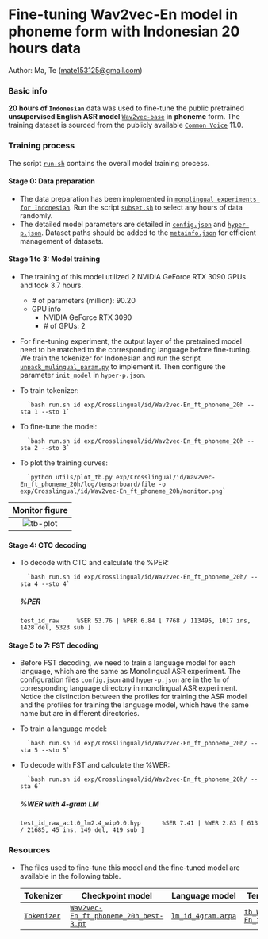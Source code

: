 # Fine-tuning Wav2vec-En model in phoneme form with Indonesian 20 hours data
Author: Ma, Te (mate153125@gmail.com)
### Basic info

__20 hours of `Indonesian`__ data was used to fine-tune the public pretrained __unsupervised English ASR model__ [`Wav2vec-base`](https://huggingface.co/facebook/wav2vec2-base/tree/main) in __phoneme__ form. The training dataset is sourced from the publicly available [`Common Voice`](https://commonvoice.mozilla.org/) 11.0. 


### Training process

The script [`run.sh`](../../../run.sh) contains the overall model training process.

#### Stage 0: Data preparation
* The data preparation has been implemented in [`monolingual experiments for Indonesian`](../../../Monolingual/id/Mono._phoneme_20h/readme.md). Run the script [`subset.sh`](../../../../local/tools/subset.sh) to select any hours of data randomly.
* The detailed model parameters are detailed in [`config.json`](config.json) and [`hyper-p.json`](hyper-p.json). Dataset paths should be added to the [`metainfo.json`](../../../data/metainfo.json) for efficient management of datasets.

#### Stage 1 to 3: Model training
* The training of this model utilized 2 NVIDIA GeForce RTX 3090 GPUs and took 3.7 hours. 
  * \# of parameters (million): 90.20
  * GPU info
      * NVIDIA GeForce RTX 3090
      * \# of GPUs: 2

* For fine-tuning experiment, the output layer of the pretrained model need to be matched to the corresponding language before fine-tuning. We train the tokenizer for Indonesian and run the script [`unpack_mulingual_param.py`](../../../../local/tools/unpack_mulingual_param.py) to implement it. Then configure the parameter `init_model` in `hyper-p.json`.

* To train tokenizer:

        `bash run.sh id exp/Crosslingual/id/Wav2vec-En_ft_phoneme_20h --sta 1 --sto 1`
* To fine-tune the model:

        `bash run.sh id exp/Crosslingual/id/Wav2vec-En_ft_phoneme_20h --sta 2 --sto 3`
* To plot the training curves:

        `python utils/plot_tb.py exp/Crosslingual/id/Wav2vec-En_ft_phoneme_20h/log/tensorboard/file -o exp/Crosslingual/id/Wav2vec-En_ft_phoneme_20h/monitor.png`

|     Monitor figure    |
|:-----------------------:|
|![tb-plot](./monitor.png)|

#### Stage 4: CTC decoding
* To decode with CTC and calculate the %PER:

        `bash run.sh id exp/Crosslingual/id/Wav2vec-En_ft_phoneme_20h/ --sta 4 --sto 4`

    ##### %PER
    ```
    test_id_raw     %SER 53.76 | %PER 6.84 [ 7768 / 113495, 1017 ins, 1428 del, 5323 sub ]
    ```

#### Stage 5 to 7: FST decoding
* Before FST decoding, we need to train a language model for each language, which are the same as Monolingual ASR experiment. The configuration files `config.json` and `hyper-p.json` are in the `lm` of corresponding language directory in monolingual ASR experiment. Notice the distinction between the profiles for training the ASR model and the profiles for training the language model, which have the same name but are in different directories.
* To train a language model:

        `bash run.sh id exp/Crosslingual/id/Wav2vec-En_ft_phoneme_20h/ --sta 5 --sto 5`

* To decode with FST and calculate the %WER:

        `bash run.sh id exp/Crosslingual/id/Wav2vec-En_ft_phoneme_20h/ --sta 6`

    ##### %WER with 4-gram LM
    ```
    test_id_raw_ac1.0_lm2.4_wip0.0.hyp      %SER 7.41 | %WER 2.83 [ 613 / 21685, 45 ins, 149 del, 419 sub ]
    ```

### Resources
* The files used to fine-tune this model and the fine-tuned model are available in the following table.

    | Tokenizer | Checkpoint model | Language model | Tensorboard log |
    | ----------- | ----------- | ----------- | ----------- |
    | [`Tokenizer`](http://cat-ckpt.oss-cn-beijing.aliyuncs.com/cat-multilingual/cv-lang10/dict/id/tokenizer_phn.tknz?OSSAccessKeyId=LTAI5tF9KeigLW4UoLbK9vnJ&Expires=2064643468&Signature=a939RsS7xGpjHuFyO4yU%2FPdrv88%3D) | [`Wav2vec-En_ft_phoneme_20h_best-3.pt`](https://cat-ckpt.oss-cn-beijing.aliyuncs.com/cat-multilingual/cv-lang10/exp/id/Wav2vec-En_ft_phoneme_20h_best-3.pt) | [`lm_id_4gram.arpa`](https://cat-ckpt.oss-cn-beijing.aliyuncs.com/cat-multilingual/cv-lang10/exp/id/lm_id_4gram.arpa) | [`tb_Wav2vec-En_ft_phoneme_20h`](https://cat-ckpt.oss-cn-beijing.aliyuncs.com/cat-multilingual/cv-lang10/exp/id/tb_log_Wav2vec-En_ft_phoneme_20h.tar.gz) |


